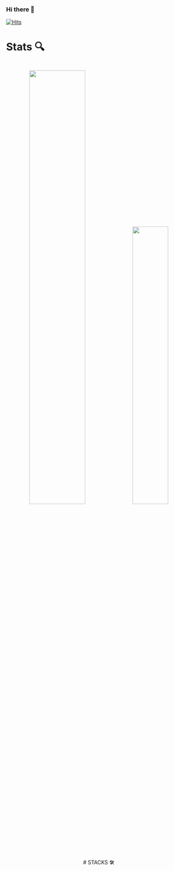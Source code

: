### Hi there 👋
[![Hits](https://hits.seeyoufarm.com/api/count/incr/badge.svg?url=https%3A%2F%2Fgithub.com%2FJeongBeomi&count_bg=%23C800FF&title_bg=%23410E86&icon=&icon_color=%23E7E7E7&title=hits&edge_flat=false)](https://hits.seeyoufarm.com)

<!--
**JeongBeomi/JeongBeomi** is a ✨ _special_ ✨ repository because its `README.md` (this file) appears on your GitHub profile.

Here are some ideas to get you started:

- 🔭 I’m currently working on ...
- 🌱 I’m currently learning ...
- 👯 I’m looking to collaborate on ...
- 🤔 I’m looking for help with ...
- 💬 Ask me about ...
- 📫 How to reach me: ...
- 😄 Pronouns: ...
- ⚡ Fun fact: ...
-->

# Stats 🔍
<br>
<div align="center">
  <img width="55%" src="https://github-readme-stats.vercel.app/api?username=JeongBeomi&show_icons=true&theme=radical">
  <img width="44%" src="http://mazassumnida.wtf/api/v2/generate_badge?boj=qja367">
 <br>
# STACKS 🛠️
